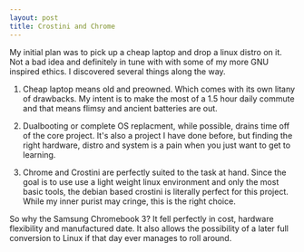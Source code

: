 ```yaml
---
layout: post
title: Crostini and Chrome
---
```


My initial plan was to pick up a cheap laptop and drop a linux distro on it. Not a bad idea and definitely in tune with with some of my more GNU inspired ethics.
I discovered several things along the way. 

1. Cheap laptop means old and preowned. Which comes with its own litany of drawbacks. 
My intent is to make the most of a 1.5 hour daily commute and that means flimsy and ancient batteries are out.

2. Dualbooting or complete OS replacment, while possible, drains time off of the core project. 
It's also a project I have done before, but finding the right hardware, distro and system is a pain when you just want to get to learning.

3. Chrome and Crostini are perfectly suited to the task at hand. 
Since the goal is to use use a light weight linux environment and only the most basic tools, the debian based crostini is literally perfect for this project. 
While my inner purist may cringe, this is the right choice.

So why the Samsung Chromebook 3? It fell perfectly in cost, hardware flexibility and manufactured date. It also allows the possibility of a later full conversion to Linux if that day ever manages to roll around.

